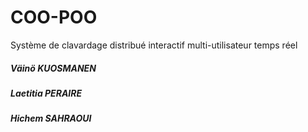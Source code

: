 # COO-POO
Système de clavardage distribué interactif multi-utilisateur temps réel



<h5> Väinö KUOSMANEN </h5>
<h5> Laetitia PERAIRE </h5>
<h5> Hichem SAHRAOUI </h5>
